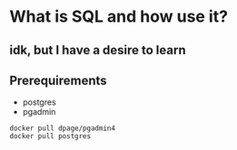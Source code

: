 # What is SQL and how use it?
## idk, but I have a desire to learn

## Prerequirements

- postgres
- pgadmin

```shell
docker pull dpage/pgadmin4 
docker pull postgres
```

